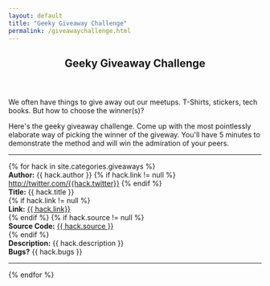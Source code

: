 ```yaml
---
layout: default
title: "Geeky Giveaway Challenge"
permalink: /giveawaychallenge.html
---
```

<section class="container">
<div class="row">
<header class="highlight span12">
<h2>Geeky Giveaway Challenge</h2>
</header>
</div> 
</section>

<section class="container">
<div class="row">
We often have things to give away out our meetups.  T-Shirts, stickers, tech books. But how to choose the winner(s)?  

Here's the geeky giveaway challenge. Come up with the most pointlessly elaborate way of picking the winner of the giveway.  You'll have 5 minutes to demonstrate the method and will win the admiration of your peers.

</div>
<div class="span12 "><hr></div>
</section>

<section class="container">
{% for hack in site.categories.giveaways %}
<div class="span12 "><b>Author:</b> {{ hack.author }} 
{% if hack.link != null %} <a href="http://twitter.com/{{hack.twitter}}">http://twitter.com/{{hack.twitter}}</a>
{% endif %}
</div>
<div class="span12 "><b>Title:</b> {{ hack.title }}</div>
{% if hack.link != null %} 
    <div class="span12"><b>Link:</b> <a href="{{ hack.link }}" target="_blank">{{ hack.link}}</a> </div>
{% endif %}
{% if hack.source != null %} 
    <div class="span12"><b>Source Code:</b> <a href="{{ hack.source }}" target="_blank">{{ hack.source }}</a> </div>
{% endif %}
<div class="span12"><b>Description:</b> {{ hack.description }}</div>
<div class="span12"><b>Bugs?</b> {{ hack.bugs }}</div>
<div class="span12 "><hr></div>
{% endfor %}
</section>	

<section class="container">
<div class="row">
<header class="span12 offset2">
</header>
</div>
</section>

